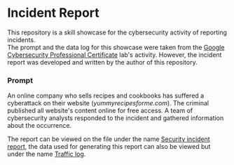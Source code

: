 # Incident Report  

This repository is a skill showcase for the cybersecurity activity of reporting incidents.  
The prompt and the data log for this showcase were taken from the [Google Cybersecurity Professional Certificate][1]
lab's activity. However, the incident report was developed and written by the author of this repository.  

### Prompt  

An online company who sells recipes and cookbooks has suffered a cyberattack on their website (*yummyrecipesforme.com*).
The criminal published all website's content online for free access. A team of cybersecurity analysts responded to the
incident and gathered information about the occurrence.  

The report can be viewed on the file under the name [Security incident report][report], the data used for generating
this report can also be viewed but under the name [Traffic log][log].  

[1]:<https://www.coursera.org/professional-certificates/google-cybersecurity>
[report]:<https://github.com/ItaloHugoMDS/Incident_Report/blob/main/Security%20incident%20report.pdf>
[log]: https://github.com/ItaloHugoMDS/Incident_Report/blob/main/Traffic%20log.pdf "Data log - Prompt 1"
